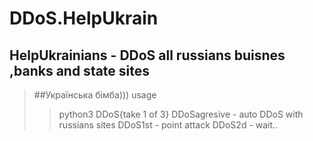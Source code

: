 # DDoS.HelpUkrain
## HelpUkrainians - DDoS all russians buisnes ,banks and state  sites
>##Українська бімба)))
>usage 
>>python3 DDoS{take 1 of 3}
>>DDoSagresive - auto DDoS with russians sites
>>DDoS1st - point attack
>>DDoS2d - wait..
